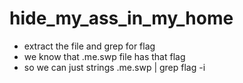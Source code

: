 # hide_my_ass_in_my_home

* extract the file and grep for flag
* we know that .me.swp file has that flag
* so we can just strings .me.swp | grep flag -i
